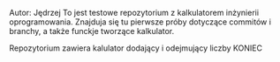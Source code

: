 Autor: Jędrzej
To jest testowe repozytorium z kalkulatorem inżynierii oprogramowania. 
Znajduja się tu pierwsze próby dotyczące commitów i branchy, a także funckje tworzące kalkulator.

Repozytorium zawiera kalulator dodający i odejmujący liczby
KONIEC
